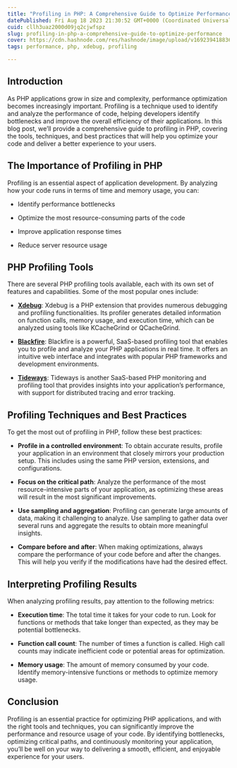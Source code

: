 ```yaml
---
title: "Profiling in PHP: A Comprehensive Guide to Optimize Performance"
datePublished: Fri Aug 18 2023 21:30:52 GMT+0000 (Coordinated Universal Time)
cuid: cllh3uaz2000d09jq2cjwfspz
slug: profiling-in-php-a-comprehensive-guide-to-optimize-performance
cover: https://cdn.hashnode.com/res/hashnode/image/upload/v1692394188363/dc7d9f4b-e47f-4e80-a2ba-6c3be94f635f.png
tags: performance, php, xdebug, profiling

---
```


## Introduction

As PHP applications grow in size and complexity, performance optimization becomes increasingly important. Profiling is a technique used to identify and analyze the performance of code, helping developers identify bottlenecks and improve the overall efficiency of their applications. In this blog post, we’ll provide a comprehensive guide to profiling in PHP, covering the tools, techniques, and best practices that will help you optimize your code and deliver a better experience to your users.

## The Importance of Profiling in PHP

Profiling is an essential aspect of application development. By analyzing how your code runs in terms of time and memory usage, you can:

* Identify performance bottlenecks
    
* Optimize the most resource-consuming parts of the code
    
* Improve application response times
    
* Reduce server resource usage
    

## PHP Profiling Tools

There are several PHP profiling tools available, each with its own set of features and capabilities. Some of the most popular ones include:

* [**Xdebug**](https://xdebug.org/): Xdebug is a PHP extension that provides numerous debugging and profiling functionalities. Its profiler generates detailed information on function calls, memory usage, and execution time, which can be analyzed using tools like KCacheGrind or QCacheGrind.
    
* [**Blackfire**](https://blackfire.io/): Blackfire is a powerful, SaaS-based profiling tool that enables you to profile and analyze your PHP applications in real time. It offers an intuitive web interface and integrates with popular PHP frameworks and development environments.
    
* [**Tideways**](https://tideways.com/): Tideways is another SaaS-based PHP monitoring and profiling tool that provides insights into your application’s performance, with support for distributed tracing and error tracking.
    

## Profiling Techniques and Best Practices

To get the most out of profiling in PHP, follow these best practices:

* **Profile in a controlled environment**: To obtain accurate results, profile your application in an environment that closely mirrors your production setup. This includes using the same PHP version, extensions, and configurations.
    
* **Focus on the critical path**: Analyze the performance of the most resource-intensive parts of your application, as optimizing these areas will result in the most significant improvements.
    
* **Use sampling and aggregation**: Profiling can generate large amounts of data, making it challenging to analyze. Use sampling to gather data over several runs and aggregate the results to obtain more meaningful insights.
    
* **Compare before and after**: When making optimizations, always compare the performance of your code before and after the changes. This will help you verify if the modifications have had the desired effect.
    

## Interpreting Profiling Results

When analyzing profiling results, pay attention to the following metrics:

* **Execution time**: The total time it takes for your code to run. Look for functions or methods that take longer than expected, as they may be potential bottlenecks.
    
* **Function call count**: The number of times a function is called. High call counts may indicate inefficient code or potential areas for optimization.
    
* **Memory usage**: The amount of memory consumed by your code. Identify memory-intensive functions or methods to optimize memory usage.
    

## Conclusion

Profiling is an essential practice for optimizing PHP applications, and with the right tools and techniques, you can significantly improve the performance and resource usage of your code. By identifying bottlenecks, optimizing critical paths, and continuously monitoring your application, you’ll be well on your way to delivering a smooth, efficient, and enjoyable experience for your users.